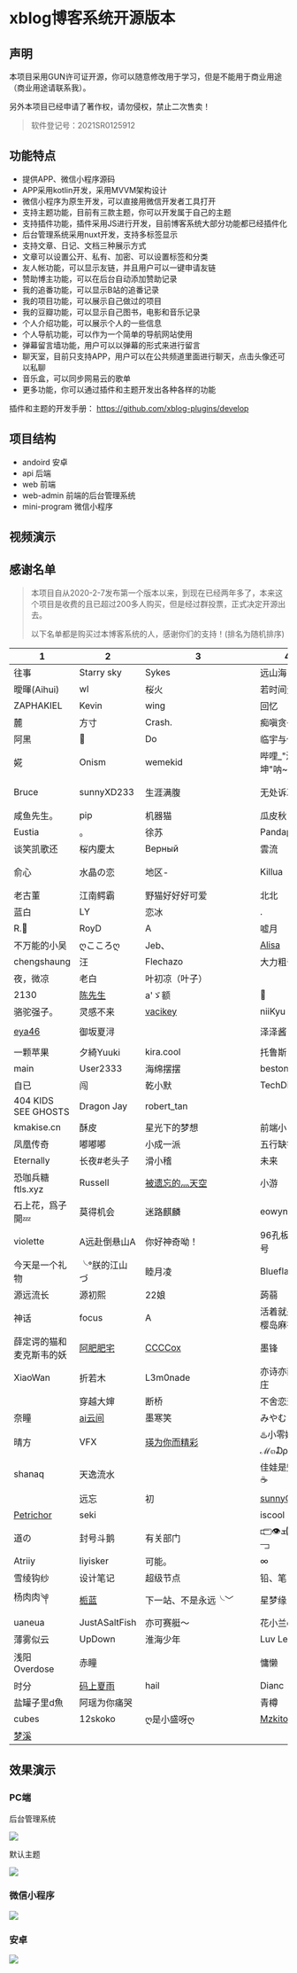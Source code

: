 # xblog博客系统开源版本

## 声明

本项目采用GUN许可证开源，你可以随意修改用于学习，但是不能用于商业用途（商业用途请联系我）。

另外本项目已经申请了著作权，请勿侵权，禁止二次售卖！

> 软件登记号：2021SR0125912

## 功能特点
- 提供APP、微信小程序源码
- APP采用kotlin开发，采用MVVM架构设计
- 微信小程序为原生开发，可以直接用微信开发者工具打开
- 支持主题功能，目前有三款主题，你可以开发属于自己的主题
- 支持插件功能，插件采用JS进行开发，目前博客系统大部分功能都已经插件化
- 后台管理系统采用nuxt开发，支持多标签显示
- 支持文章、日记、文档三种展示方式
- 文章可以设置公开、私有、加密、可以设置标签和分类
- 友人帐功能，可以显示友链，并且用户可以一键申请友链
- 赞助博主功能，可以在后台自动添加赞助记录
- 我的追番功能，可以显示B站的追番记录
- 我的项目功能，可以展示自己做过的项目
- 我的豆瓣功能，可以显示自己图书，电影和音乐记录
- 个人介绍功能，可以展示个人的一些信息
- 个人导航功能，可以作为一个简单的导航网站使用
- 弹幕留言墙功能，用户可以以弹幕的形式来进行留言
- 聊天室，目前只支持APP，用户可以在公共频道里面进行聊天，点击头像还可以私聊
- 音乐盒，可以同步网易云的歌单
- 更多功能，你可以通过插件和主题开发出各种各样的功能

插件和主题的开发手册： https://github.com/xblog-plugins/develop

## 项目结构

- andoird 安卓
- api 后端
- web 前端
- web-admin 前端的后台管理系统
- mini-program 微信小程序

## 视频演示

## 感谢名单

> 本项目自从2020-2-7发布第一个版本以来，到现在已经两年多了，本来这个项目是收费的且已超过200多人购买，但是经过群投票，正式决定开源出去。
> 
> 以下名单都是购买过本博客系统的人，感谢你们的支持！(排名为随机排序)

|1|2|3|4|5|
|----|----|----|----|----|
|往事|Starry sky|Sykes|远山海|[Amd](https://mieux.top)|hezimua|
曖暉(Aihui)|wl|桜火|若时间无垠|墨白|
ZAPHAKIEL|Kevin|wing|回忆|一世倾辰|
麓|方寸|Crash.|痴嗔贪～|Squirreldada|
阿黑|🥶|Do|临宇与你同在|妄念℡|
婲|Onism|wemekid|哔哩_"漫蓝梦坤"呐~|[昔日轮回](https://hyk416.cn)|
Bruce|sunnyXD233|生涯满腹|无处诉凄凉丶|Alphaly被推荐写ts）|
咸鱼先生。|pip|机器猫|瓜皮秋|灰灰|
Eustia|。|徐苏|Pandapan|nice.ge|
谈笑凯歌还|桜内慶太|Верный|雲流|小心感冒|
俞心|水晶の恋|地区-|Killua|黄道益-千里追风油|
老古董|‪江南鳄霸|野猫好好好可爱|北北|芃|
蓝白|LY|恋冰| .|[axiszql](https://axiszql.com)|
R.🌙|RoyD|A|嘘月|QQWRD|
不万能的小吴|ღこころღ|Jeb、|[Alisa](https://alisaqaq.moe)|Estrella|
chengshaung|汪|Flechazo|大力粗奇迹|　　|
夜，微凉|老白|叶初凉（叶子）|　|youwolf|
2130|[陈先生](https://www.talkchen.com/)|a'ゞ额|🍓|小游说我很乖|
骆驼强子。|灵感不来|[vacikey](http://macaixiang.com.cn)|niiKyu|朱先森|
[eya46](https://www.eya46.com)|御坂夏浔||泽泽酱|彬᭄ꦿ|
一颗苹果|夕綺Yuuki | kira.cool|托鲁斯|憨|深蓝|
main|User2333|海绵摆摆|bestone|going|
自已|闯|乾小默|TechDirito|mm|
404 KIDS SEE GHOSTS|Dragon Jay|robert_tan| |Adil|
kmakise.cn|酥皮|星光下的梦想|前端小白兔|😐|
凤凰传奇|嘟嘟嘟|小成一派|五行缺钱|安|
Eternally|长夜#老头子|滑小稽|未来|長安|
恐咖兵糖 ftls.xyz|Russell|[被遗忘的灬天空](https://bywdtk.cn)|小游|QQ大冰块子|
石上花，爲子開💤|莫得机会|迷路麒麟|eowyn|月~悠荡|
violette|A远赴倒悬山A|你好神奇呦！|96孔板@02号|Manticore7016|
今天是一个礼物|╰°朕的江山づ|睦月凌|Blueflame|howgo|
源远流长|源初熙|22娘|蒟蒻|汤药|
神话|focus|A|活着就是为了樱岛麻衣|學仙丶七秒|
薛定谔的猫和麦克斯韦的妖|[阿肥肥宅](https://blog.syjhxy.ltd)|[CCCCox](https://blog.ccccox.com)|墨锋|别样|
XiaoWan|折若木|L3m0nade|亦诗亦韵亦端庄|Yougt|
‭|穿越大婶|断桥|不舍恋恋|eucalypt🌴|
奈瞳|[ai云间](https://www.yunio.cn/)|墨寒笑|みやむら|wziy|
晴方|VFX|[瑛为你而精彩](https://wcneg.wfreeagle.com)|♨️小零娜✎﹏ℳ๓₯㎕|医学院の工科狗|
shanaq|天逸流水|ㅤ|佳娃是魁普js☕|Rocky陈|
　|远忘|初|[sunnyQA233](http://tech0.link)|CloudNoctis|
[Petrichor](https://github.com/p3ddd)|seki|　　　　　　　　　　　　|iscool|醋刘土豆丝|
道の|封号斗鹅|有关部门|⫍ ⃢👁ܫ👁⃢ ⫎|9.29|
Atriiy|liyisker|可能。|∞|珞度丶|
雪绫钩纱|设计笔记|超级节点|铅、笔|友人|
杨肉肉༆|[栀蓝](https://record.miku.fit)|下一站、不是永远╰﹀ |星梦缘|子衿矜紟|
uaneua|JustASaltFish|亦可赛艇～|花小兰ch|风屿|
薄雾似云|UpDown|淮海少年|Luv Letter|谪仙|
浅阳Overdose|赤瞳| |慵懒|这只知识也不进脑子呀|
时分|[码上夏雨](https://github.com/SakurajimaMaii)|hail|Dianc|禾言|
盐罐子里d魚|阿瑶为你痛哭|　|青樽|子柠|
cubes|12skoko|ღ是小盛呀ღ| [Mzkito](https://mzkito.gitee.io/)| [小贵](https://xgcode.cn) |
|[梦溪](https://mengxiblog.top)|


## 效果演示
### PC端
后台管理系统

![](images/img2.jpg)

默认主题

![](images/img3.jpg)

### 微信小程序

![](images/img5.jpg)

### 安卓

![](images/img4.jpg)